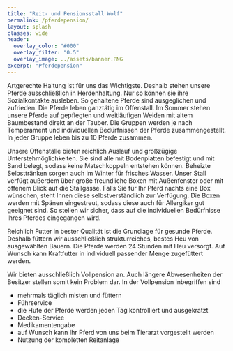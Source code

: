 ```yaml
---
title: "Reit- und Pensionsstall Wolf"
permalink: /pferdepension/
layout: splash
classes: wide
header:
  overlay_color: "#000"
  overlay_filter: "0.5"
  overlay_image: ../assets/banner.PNG
excerpt: "Pferdepension"
---
```


Artgerechte Haltung ist für uns das Wichtigste. Deshalb stehen unsere Pferde ausschließlich in Herdenhaltung. Nur so können sie ihre Sozialkontakte ausleben. So gehaltene Pferde sind ausgeglichen und zufrieden. Die Pferde leben ganztätig im Offenstall. Im Sommer stehen unsere Pferde auf gepflegten und weitläufigen Weiden mit altem Baumbestand direkt an der Tauber. Die Gruppen werden je nach Temperament und individuellen Bedürfnissen der Pferde zusammengestellt. In jeder Gruppe leben bis zu 10 Pferde zusammen.

Unsere Offenställe bieten reichlich Auslauf und großzügige Unterstehmöglichkeiten. Sie sind alle mit Bodenplatten befestigt und mit Sand belegt, sodass keine Matschkoppeln entstehen können. Beheizte Selbsttränken sorgen auch im Winter für frisches Wasser. Unser Stall verfügt außerdem über große freundliche Boxen mit Außenfenster oder mit offenem Blick auf die Stallgasse. Falls Sie für Ihr Pferd nachts eine Box wünschen, steht Ihnen diese selbstverständlich zur Verfügung. Die Boxen werden mit Spänen eingestreut, sodass diese auch für Allergiker gut geeignet sind. So stellen wir sicher, dass auf die individuellen Bedürfnisse Ihres Pferdes eingegangen wird.

Reichlich Futter in bester Qualität ist die Grundlage für gesunde Pferde. Deshalb füttern wir ausschließlich strukturreiches, bestes Heu von ausgewählten Bauern. Die Pferde werden 24 Stunden mit Heu versorgt. Auf Wunsch kann Kraftfutter in individuell passender Menge zugefüttert werden.

Wir bieten ausschließlich Vollpension an. Auch längere Abwesenheiten der Besitzer stellen somit kein Problem dar. In der Vollpension inbegriffen sind
* mehrmals täglich misten und füttern
* Führservice
* die Hufe der Pferde werden jeden Tag kontrolliert und ausgekratzt
* Decken-Service
* Medikamentengabe
* auf Wunsch kann Ihr Pferd von uns beim Tierarzt vorgestellt werden
* Nutzung der kompletten Reitanlage

